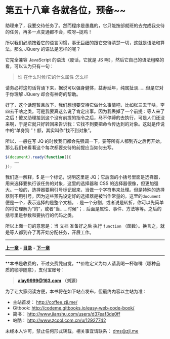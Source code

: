 第五十八章 各就各位，预备~~
===

助理来了，我要交待任务了。然而程序是愚蠢的，它只能按部就班的去完成我交待的任务，再多一点变通都不会，哎呀~捉鸡！

所以我们必须按着它的语言习惯，事无巨细的跟它交待清楚一切，这就是语法和算法。那么 JQuery 的语法是怎样的呢？

它完全兼容 JavaScript 的语法（废话，它就是 JS 啊），然后它自己的语法粗略的看，可以认为只有一句：

> 谁 在什么时候/它的什么属性 怎么样

请务必将这句话背诵下来，据说可以强身健体，益寿延年，纯属扯淡……但是它对于你理解 JQuery 却会有神奇的帮助。

好了，这个话题暂且放下，我们想想要交待它做什么事情吧，比如张三去干啥，李四去干啥之类。可是我要真这么说了肯定出事。因为我丢掉了一个前提：等人来了之后！傻叉助理接到这个没有前提的指令之后，马不停蹄的去执行，可是人们还没来啊，于是它就只好转回来告诉我：它找不到要把命令传达到的对象。这就是传说中的“单身狗 ”！额，其实叫作“找不到对象”。

所以，一般在写 JQ 的时候我们都会先强调一下，要等所有人都到齐之后再开始。那么我们来看看这个每次都要交待的前提应当如何去写。

```javascript
$(document).ready(function(){
    ……
});
```

我们逐一解释，$ 是一个标记，说明这里是 JQ；它后面的小括号里面是选择器，用来选择要执行该任务的对象，这里的选择器和 CSS 的选择器很像，但更加强大。一般的，选择器要用引号标记起来，当做一个字符串来处理。但是特殊的选择器则不用引号，因为这些预先设定好的选择器是被当作常量的。这里的`document` 便是一个，表示选择的是整个文档。`.` 是一个分割，或者说是转折，你可以先简单的将它理解为“的”，或者“当……时候”；`.` 后面是属性、事件、方法等等。之后的括号里是参数和要执行的代码之类。

所以上面一句的意思是：当 文档 准备好之后 执行 `function` （函数）。换言之，就是等人都到齐了再开始分配任务，开展工作。

---

[**上一章**](chapter57) - [**目录**](index) - [**下一章**](chapter59)

---

**本书是收费的，不过交费凭自觉。**价格定义为每人请我喝一杯咖啡（哪种品质的咖啡随意），支付宝账号：

> **alay9999@163.com  （刘源）**

为了让大家阅读方便，本书将在如下站点发布，但最终内容以主站为准：

* 主站首发： http://coffee.zji.me/
* Gitbook: http://codeme.gitbooks.io/easy-web-code-book/
* 简书： http://www.jianshu.com/users/d37eaf3de0ff
* 站酷： http://www.zcool.com.cn/u/12927742

未经本人许可，禁止任何形式转载。相关事宜请联系： dms@zji.me